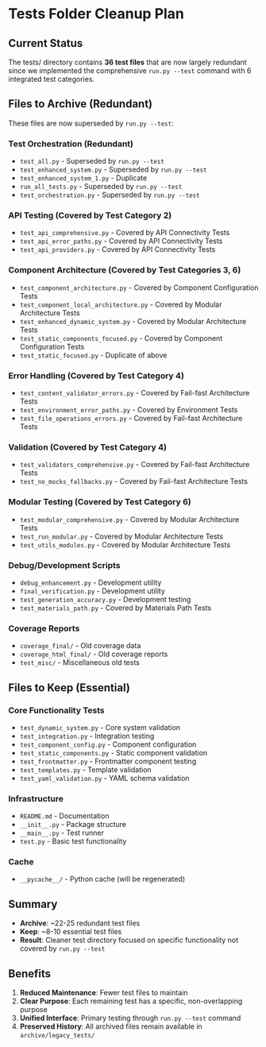 # Tests Folder Cleanup Plan

## Current Status
The tests/ directory contains **36 test files** that are now largely redundant since we implemented the comprehensive `run.py --test` command with 6 integrated test categories.

## Files to Archive (Redundant)
These files are now superseded by `run.py --test`:

### Test Orchestration (Redundant)
- `test_all.py` - Superseded by `run.py --test`
- `test_enhanced_system.py` - Superseded by `run.py --test`
- `test_enhanced_system_1.py` - Duplicate
- `run_all_tests.py` - Superseded by `run.py --test`
- `test_orchestration.py` - Superseded by `run.py --test`

### API Testing (Covered by Test Category 2)
- `test_api_comprehensive.py` - Covered by API Connectivity Tests
- `test_api_error_paths.py` - Covered by API Connectivity Tests
- `test_api_providers.py` - Covered by API Connectivity Tests

### Component Architecture (Covered by Test Categories 3, 6)
- `test_component_architecture.py` - Covered by Component Configuration Tests
- `test_component_local_architecture.py` - Covered by Modular Architecture Tests
- `test_enhanced_dynamic_system.py` - Covered by Modular Architecture Tests
- `test_static_components_focused.py` - Covered by Component Configuration Tests
- `test_static_focused.py` - Duplicate of above

### Error Handling (Covered by Test Category 4)
- `test_content_validator_errors.py` - Covered by Fail-fast Architecture Tests
- `test_environment_error_paths.py` - Covered by Environment Tests
- `test_file_operations_errors.py` - Covered by Fail-fast Architecture Tests

### Validation (Covered by Test Category 4)
- `test_validators_comprehensive.py` - Covered by Fail-fast Architecture Tests
- `test_no_mocks_fallbacks.py` - Covered by Fail-fast Architecture Tests

### Modular Testing (Covered by Test Category 6)
- `test_modular_comprehensive.py` - Covered by Modular Architecture Tests
- `test_run_modular.py` - Covered by Modular Architecture Tests
- `test_utils_modules.py` - Covered by Modular Architecture Tests

### Debug/Development Scripts
- `debug_enhancement.py` - Development utility
- `final_verification.py` - Development utility
- `test_generation_accuracy.py` - Development testing
- `test_materials_path.py` - Covered by Materials Path Tests

### Coverage Reports
- `coverage_final/` - Old coverage data
- `coverage_html_final/` - Old coverage reports
- `test_misc/` - Miscellaneous old tests

## Files to Keep (Essential)

### Core Functionality Tests
- `test_dynamic_system.py` - Core system validation
- `test_integration.py` - Integration testing
- `test_component_config.py` - Component configuration
- `test_static_components.py` - Static component validation
- `test_frontmatter.py` - Frontmatter component testing
- `test_templates.py` - Template validation
- `test_yaml_validation.py` - YAML schema validation

### Infrastructure
- `README.md` - Documentation
- `__init__.py` - Package structure
- `__main__.py` - Test runner
- `test.py` - Basic test functionality

### Cache
- `__pycache__/` - Python cache (will be regenerated)

## Summary
- **Archive**: ~22-25 redundant test files
- **Keep**: ~8-10 essential test files
- **Result**: Cleaner test directory focused on specific functionality not covered by `run.py --test`

## Benefits
1. **Reduced Maintenance**: Fewer test files to maintain
2. **Clear Purpose**: Each remaining test has a specific, non-overlapping purpose
3. **Unified Interface**: Primary testing through `run.py --test` command
4. **Preserved History**: All archived files remain available in `archive/legacy_tests/`
